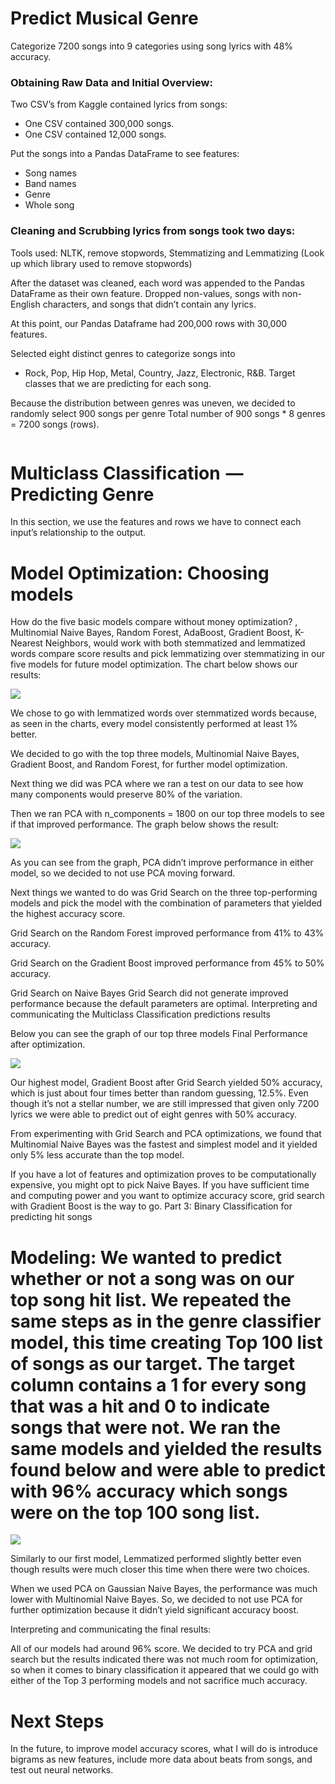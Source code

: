 # Predict Musical Genre
Categorize 7200 songs into 9 categories using song lyrics with 48% accuracy. 

### Obtaining Raw Data and Initial Overview:
Two CSV’s from Kaggle contained lyrics from songs:
- One CSV contained 300,000 songs.
- One CSV contained 12,000 songs.

Put the songs into a Pandas DataFrame to see features: 
- Song names
- Band names
- Genre
- Whole song

### Cleaning and Scrubbing lyrics from songs took two days:
Tools used: NLTK, remove stopwords, Stemmatizing and Lemmatizing
(Look up which library used to remove stopwords)

After the dataset was cleaned, each word was appended to the Pandas DataFrame as their own feature. 
Dropped non-values, songs with non-English characters, and songs that didn’t contain any lyrics.

At this point, our Pandas Dataframe had 200,000 rows with 30,000 features.
[]()

Selected eight distinct genres to categorize songs into
- Rock, Pop, Hip Hop, Metal, Country, Jazz, Electronic, R&B. 
Target classes that we are predicting for each song.

Because the distribution between genres was uneven, we decided to randomly select 900 songs per genre 
Total number of 900 songs * 8 genres = 7200 songs (rows).

![]()

# Multiclass Classification  —  Predicting Genre

In this section, we use the features and rows we have to connect each input’s relationship to the output.

# Model Optimization: Choosing models

How do the five basic models compare without money optimization?
, Multinomial Naive Bayes, Random Forest, AdaBoost, Gradient Boost, K-Nearest Neighbors, would work with both stemmatized and lemmatized words compare score results and pick lemmatizing over stemmatizing in our five models for future model optimization. 
The chart below shows our results:

![](https://github.com/Botafogo1894/Project3/blob/master/basic%205%20models.png)

We chose to go with lemmatized words over stemmatized words because, as seen in the charts, every model consistently performed at least 1% better.

We decided to go with the top three models, Multinomial Naive Bayes, Gradient Boost, and Random Forest, for further model optimization.

Next thing we did was PCA where we ran a test on our data to see how many components would preserve 80% of the variation.

Then we ran PCA with n_components = 1800 on our top three models to see if that improved performance. The graph below shows the result:

![](https://github.com/Botafogo1894/Project3/blob/master/PCA%20for%20part%201.png)

As you can see from the graph, PCA didn’t improve performance in either model, so we decided to not use PCA moving forward.

Next things we wanted to do was Grid Search on the three top-performing models and pick the model with the combination of parameters that yielded the highest accuracy score.

Grid Search on the Random Forest improved performance from 41% to 43% accuracy.

Grid Search on the Gradient Boost improved performance from 45% to 50% accuracy.

Grid Search on Naive Bayes Grid Search did not generate improved performance because the default parameters are optimal.
Interpreting and communicating the Multiclass Classification predictions results

Below you can see the graph of our top three models Final Performance after optimization.

![](https://github.com/Botafogo1894/Project3/blob/master/top%203%20models.png)

Our highest model, Gradient Boost after Grid Search yielded 50% accuracy, which is just about four times better than random guessing, 12.5%. Even though it’s not a stellar number, we are still impressed that given only 7200 lyrics we were able to predict out of eight genres with 50% accuracy.

From experimenting with Grid Search and PCA optimizations, we found that Multinomial Naive Bayes was the fastest and simplest model and it yielded only 5% less accurate than the top model.

If you have a lot of features and optimization proves to be computationally expensive, you might opt to pick Naive Bayes. If you have sufficient time and computing power and you want to optimize accuracy score, grid search with Gradient Boost is the way to go.
Part 3: Binary Classification for predicting hit songs

# Modeling: We wanted to predict whether or not a song was on our top song hit list. We repeated the same steps as in the genre classifier model, this time creating Top 100 list of songs as our target. The target column contains a 1 for every song that was a hit and 0 to indicate songs that were not. We ran the same models and yielded the results found below and were able to predict with 96% accuracy which songs were on the top 100 song list.

![](https://github.com/Botafogo1894/Project3/blob/master/basic%205%20for%20binary%20problem.png)

Similarly to our first model, Lemmatized performed slightly better even though results were much closer this time when there were two choices.

When we used PCA on Gaussian Naive Bayes, the performance was much lower with Multinomial Naive Bayes. So, we decided to not use PCA for further optimization because it didn’t yield significant accuracy boost.

Interpreting and communicating the final results:

All of our models had around 96% score. We decided to try PCA and grid search but the results indicated there was not much room for optimization, so when it comes to binary classification it appeared that we could go with either of the Top 3 performing models and not sacrifice much accuracy.

# Next Steps
In the future, to improve model accuracy scores, what I will do is introduce bigrams as new features, include more data about beats from songs, and test out neural networks.
